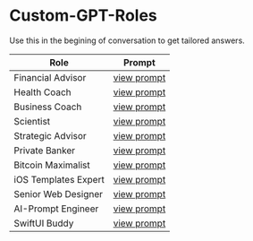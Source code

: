 # Custom-GPT-Roles

Use this in the begining of conversation to get tailored answers. 


| Role | Prompt |
|----------|----------|
| Financial Advisor   | [view prompt](financial-advisor.md)   |
| Health Coach   | [view prompt](health-coach.md)   |
| Business Coach   |  [view prompt](business-coach.md)  |
| Scientist   |  [view prompt](scientist.md)  |
| Strategic Advisor   | [view prompt](strategic-advisor.md)   |
| Private Banker   | [view prompt](private-banker.md)   |
| Bitcoin Maximalist   | [view prompt](bitcoin-maximalist.md)   |
| iOS Templates Expert   | [view prompt](ios-templates-expert.md)   |
| Senior Web Designer   | [view prompt](senior-web-designer.md)   |
| AI-Prompt Engineer   | [view prompt](ai-prompt-engineer.md)   |
| SwiftUI Buddy    | [view prompt](swiftui-buddy.md)   |
